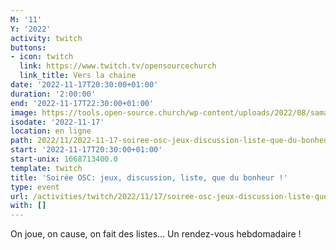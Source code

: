 ```yaml
---
M: '11'
Y: '2022'
activity: twitch
buttons:
- icon: twitch
  link: https://www.twitch.tv/opensourcechurch
  link_title: Vers la chaine
date: '2022-11-17T20:30:00+01:00'
duration: '2:00:00'
end: '2022-11-17T22:30:00+01:00'
image: https://tools.open-source.church/wp-content/uploads/2022/08/samantha-gades-LA6XfeVI5_c-unsplash-scaled.jpg
isodate: '2022-11-17'
location: en ligne
path: 2022/11/2022-11-17-soiree-osc-jeux-discussion-liste-que-du-bonheur.md
start: '2022-11-17T20:30:00+01:00'
start-unix: 1668713400.0
template: twitch
title: 'Soirée OSC: jeux, discussion, liste, que du bonheur !'
type: event
url: /activities/twitch/2022/11/17/soiree-osc-jeux-discussion-liste-que-du-bonheur
with: []
---
```

On joue, on cause, on fait des listes... Un rendez-vous hebdomadaire !